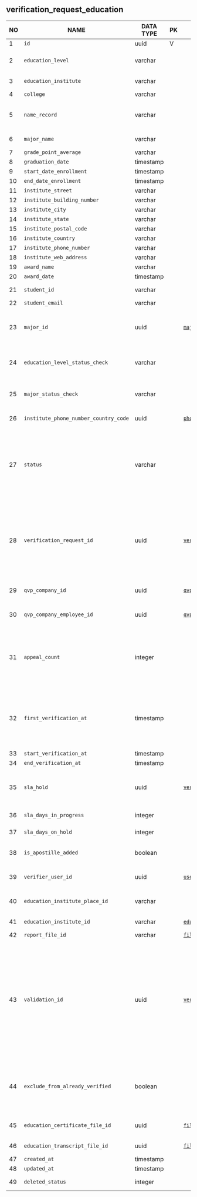 
verification_request_education
----------------------------


NO | NAME | DATA TYPE | PK | FK | DESCRIPTION  | COMMENTS          
---|------|-----------|----|----|--------------|----------
1|`id` | uuid | V |  |  | 
2|`education_level` | varchar |  |  | One of: Diploma, Bachelor, Masters, Doctoral | 
3|`education_institute` | varchar |  |  | Name of education institute | 
4|`college` | varchar |  |  | College if aplicable | 
5|`name_record` | varchar |  |  | Aplicant (former student) name as it is written in the educ. certificate | 
6|`major_name` | varchar |  |  | Major (specialization) | 
7|`grade_point_average` | varchar |  |  |  | 
8|`graduation_date` | timestamp |  |  |  | 
9|`start_date_enrollment` | timestamp |  |  |  | 
10|`end_date_enrollment` | timestamp |  |  |  | 
11|`institute_street` | varchar |  |  |  | 
12|`institute_building_number` | varchar |  |  |  | 
13|`institute_city` | varchar |  |  |  | 
14|`institute_state` | varchar |  |  |  | 
15|`institute_postal_code` | varchar |  |  |  | 
16|`institute_country` | varchar |  |  |  | 
17|`institute_phone_number` | varchar |  |  |  | 
18|`institute_web_address` | varchar |  |  |  | 
19|`award_name` | varchar |  |  |  | 
20|`award_date` | timestamp |  |  |  | 
21|`student_id` | varchar |  |  | Institute's internal student id | 
22|`student_email` | varchar |  |  |  | 
23|`major_id` | uuid |  | [`majors`](majors.md) | A Major from internal list of majors that has been mapped to this edu. cert.  | 
24|`education_level_status_check` | varchar |  |  | one of: Incompatible, Compatible, Unable to verify | 
25|`major_status_check` | varchar |  |  | one of: Incompatible, Compatible, Unable to verify | 
26|`institute_phone_number_country_code` | uuid |  | [`phone_country_codes`](phone_country_codes.md) | Institute phone country code | 
27|`status` | varchar |  |  | One of: payment_pending, updated, withdrawn, unpaid, unable_to_verify, returned, on_hold, rejected, drafted, pending, in_progress, accepted | 
28|`verification_request_id` | uuid |  | [`verification_requests`](verification_requests.md) | TODO: Verification request that this record is connected to. There is a reverse reference - from verification_request to this table. Cardinality - 1:1 Remove this field? | 
29|`qvp_company_id` | uuid |  | [`qvp_companies`](qvp_companies.md) | The company that is assigned to verify this request | 
30|`qvp_company_employee_id` | uuid |  | [`qvp_company_employees`](qvp_company_employees.md) | QVP company employee assigned to this request | 
31|`appeal_count` | integer |  |  | Count of appeals. An 'appeal' is when the applicant appeals to verify education again after an unsuccessful attempt. | 
32|`first_verification_at` | timestamp |  |  | TODO: what is first verification? First attempt to call the institute? Or there can be multiple verifications for a single verification request? | No idea
33|`start_verification_at` | timestamp |  |  |  | 
34|`end_verification_at` | timestamp |  |  |  | 
35|`sla_hold` | uuid |  | [`verification_request_sla_holds`](verification_request_sla_holds.md) | description of a hold if one exists for this verification | circular reference: vr_sla_holds->vr_sla_logs->vr_education. TODO: delete?
36|`sla_days_in_progress` | integer |  |  | recalculated and updated every day | 
37|`sla_days_on_hold` | integer |  |  | recalculated and updated every day | 
38|`is_apostille_added` | boolean |  |  | The education certificate/diploma has an apostille | 
39|`verifier_user_id` | uuid |  | [`users`](users.md) | The user that was doing the verification | 
40|`education_institute_place_id` | varchar |  |  | Google places Place id if applicable | 
41|`education_institute_id` | varchar |  | [`education_institutes`](education_institutes.md) | Matching education institute | 
42|`report_file_id` | varchar |  | [`file_storage`](file_storage.md) | verification report | 
43|`validation_id` | uuid |  | [`verification_request_validations`](verification_request_validations.md) | Reference to the most recent validation object - details of validation of this request. There can be more than 1 validation per request. This field points to the most recent one. | TODO: In QVP there are 2 separate entities - 'validation' and 'validation_history'. Here I have merged them into one - validation_history. Validation entity in QVP has 'previous_invalid_fields' field. Probably we should create a field here called 'prev_vr_validation' to reference the previous validation
44|`exclude_from_already_verified` | boolean |  |  | TODO: does it mean that this request should be excluded from already verified and verified once more? Old field? | Seem strange to me, we never had such a functionality
45|`education_certificate_file_id` | uuid |  | [`file_storage`](file_storage.md) | Attachment - education certificate | 
46|`education_transcript_file_id` | uuid |  | [`file_storage`](file_storage.md) | Attachment - transcript | 
47|`created_at` | timestamp |  |  |  | 
48|`updated_at` | timestamp |  |  |  | 
49|`deleted_status` | integer |  |  | 0 - active record, 1 - deleted record. | 
